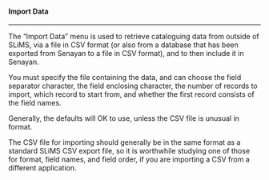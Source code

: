 #### Import Data
<hr>
The “Import Data” menu is used to retrieve cataloguing data from outside of SLiMS, via a file in CSV format (or also from a database that has been exported from Senayan to a file in CSV format), and to then include it in Senayan. 

You must specify the file containing the data,  and can choose the field separator character, the field enclosing character, the number of records to import, which record to start from, and whether the first record consists of the field names.

Generally, the defaults will OK to use, unless the CSV file is unusual in format.

The CSV file for importing should generally be in the same format as a standard SLiMS CSV export file, so it is worthwhile studying one of those for format, field names, and field order, if you are importing a CSV from a different application.

